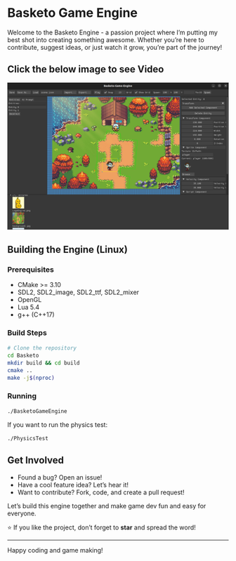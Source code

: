 # Basketo Game Engine

Welcome to the Basketo Engine - a passion project where I’m putting my best shot into creating something awesome. Whether you’re here to contribute, suggest ideas, or just watch it grow, you’re part of the journey!

## Click the below image to see Video
[![Basketo Engine Demo](readmeimgs/image2.png)](https://x.com/BaslaelWorkneh/status/1922713614697288096)

## Building the Engine (Linux)

### Prerequisites
- CMake >= 3.10
- SDL2, SDL2_image, SDL2_ttf, SDL2_mixer
- OpenGL
- Lua 5.4
- g++ (C++17)

### Build Steps
```bash
# Clone the repository
cd Basketo
mkdir build && cd build
cmake ..
make -j$(nproc)
```

### Running
```bash
./BasketoGameEngine
```

If you want to run the physics test:
```bash
./PhysicsTest
```

## Get Involved

- Found a bug? Open an issue!  
- Have a cool feature idea? Let’s hear it!  
- Want to contribute? Fork, code, and create a pull request!  

Let’s build this engine together and make game dev fun and easy for everyone.

⭐ If you like the project, don’t forget to **star** and spread the word!

---

Happy coding and game making!
